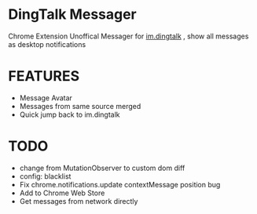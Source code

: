 # DingTalk Messager
Chrome Extension
Unoffical Messager for [im.dingtalk](https://im.dingtalk.com/) , show all messages as desktop notifications

# FEATURES
- Message Avatar
- Messages from same source merged
- Quick jump back to im.dingtalk
 
# TODO
- change from MutationObserver to custom dom diff
- config: blacklist
- Fix chrome.notifications.update contextMessage position bug
- Add to Chrome Web Store
- Get messages from network directly 
